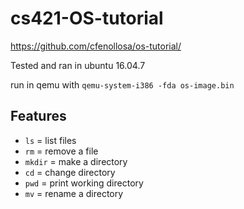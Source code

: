 # cs421-OS-tutorial

https://github.com/cfenollosa/os-tutorial/

Tested and ran in ubuntu 16.04.7

run in qemu with `qemu-system-i386 -fda os-image.bin`

## Features

- `ls` = list files
- `rm` = remove a file
- `mkdir` = make a directory
- `cd` = change directory
- `pwd` = print working directory
- `mv` = rename a directory
